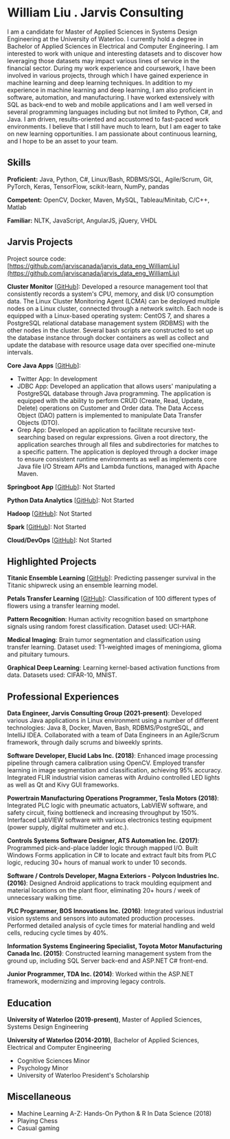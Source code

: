 # William Liu . Jarvis Consulting

I am a candidate for Master of Applied Sciences in Systems Design Engineering at the University of Waterloo. I currently hold a degree in Bachelor of Applied Sciences in Electrical and Computer Engineering. I am interested to work with unique and interesting datasets and to discover how leveraging those datasets may impact various lines of service in the financial sector. During my work experience and coursework, I have been involved in various projects, through which I have gained experience in machine learning and deep learning techniques. In addition to my experience in machine learning and deep learning, I am also proficient in software, automation, and manufacturing. I have worked extensively with SQL as back-end to web and mobile applications and I am well versed in several programming languages including but not limited to Python, C#, and Java. I am driven, results-oriented and accustomed to fast-paced work environments. I believe that I still have much to learn, but I am eager to take on new learning opportunities. I am passionate about continuous learning, and I hope to be an asset to your team.

## Skills

**Proficient:** Java, Python, C#, Linux/Bash, RDBMS/SQL, Agile/Scrum, Git, PyTorch, Keras, TensorFlow, scikit-learn, NumPy, pandas

**Competent:** OpenCV, Docker, Maven, MySQL, Tableau/Minitab, C/C++, Matlab

**Familiar:** NLTK, JavaScript, AngularJS, jQuery, VHDL

## Jarvis Projects

Project source code: [https://github.com/jarviscanada/jarvis_data_eng_WilliamLiu](https://github.com/jarviscanada/jarvis_data_eng_WilliamLiu)


**Cluster Monitor** [[GitHub](https://github.com/jarviscanada/jarvis_data_eng_WilliamLiu/tree/master/linux_sql)]: Developed a resource management tool that consistently records a system's CPU, memory, and disk I/O consumption data. The Linux Cluster Monitoring Agent (LCMA) can be deployed multiple nodes on a Linux cluster, connected through a network switch. Each node is equipped with a Linux-based operating system: CentOS 7, and shares a PostgreSQL relational database management system (RDBMS) with the other nodes in the cluster. Several bash scripts are constructed to set up the database instance through docker containers as well as collect and update the database with resource usage data over specified one-minute intervals.

**Core Java Apps** [[GitHub](https://github.com/jarviscanada/jarvis_data_eng_WilliamLiu/tree/master/core_java)]:
      
  - Twitter App: In development
  - JDBC App: Developed an application that allows users' manipulating a PostgreSQL database through Java programming. The application is equipped with the ability to perform CRUD (Create, Read, Update, Delete) operations on Customer and Order data. The Data Access Object (DAO) pattern is implemented to manipulate Data Transfer Objects (DTO).
  - Grep App: Developed an application to facilitate recursive text-searching based on regular expressions. Given a root directory, the application searches through all files and subdirectories for matches to a specific pattern. The application is deployed through a docker image to ensure consistent runtime environments as well as implements core Java file I/O Stream APIs and Lambda functions, managed with Apache Maven.

**Springboot App** [[GitHub](https://github.com/jarviscanada/jarvis_data_eng_WilliamLiu/tree/master/springboot)]: Not Started

**Python Data Analytics** [[GitHub](https://github.com/jarviscanada/jarvis_data_eng_WilliamLiu/tree/master/python_data_analytics)]: Not Started

**Hadoop** [[GitHub](https://github.com/jarviscanada/jarvis_data_eng_WilliamLiu/tree/master/hadoop)]: Not Started

**Spark** [[GitHub](https://github.com/jarviscanada/jarvis_data_eng_WilliamLiu/tree/master/spark)]: Not Started

**Cloud/DevOps** [[GitHub](https://github.com/jarviscanada/jarvis_data_eng_WilliamLiu/tree/master/cloud_devops)]: Not Started


## Highlighted Projects
**Titanic Ensemble Learning** [[GitHub](https://www.kaggle.com/williamyll/titanic-machine-learning-from-disaster)]: Predicting passenger survival in the Titanic shipwreck using an ensemble learning model.

**Petals Transfer Learning** [[GitHub](https://www.kaggle.com/williamyll/petals-transfer-learning)]: Classification of 100 different types of flowers using a transfer learning model.

**Pattern Recognition**: Human activity recognition based on smartphone signals using random forest classification. Dataset used: UCI-HAR.

**Medical Imaging**: Brain tumor segmentation and classification using transfer learning. Dataset used: T1-weighted images of meningioma, glioma and pituitary tumours.

**Graphical Deep Learning**: Learning kernel-based activation functions from data. Datasets used: CIFAR-10, MNIST.


## Professional Experiences

**Data Engineer, Jarvis Consulting Group (2021-present)**: Developed various Java applications in Linux environment using a number of different technologies: Java 8, Docker, Maven, Bash, RDBMS/PostgreSQL, and IntelliJ IDEA. Collaborated with a team of Data Engineers in an Agile/Scrum framework, through daily scrums and biweekly sprints.

**Software Developer, Elucid Labs Inc. (2018)**: Enhanced image processing pipeline through camera calibration using OpenCV. Employed transfer learning in image segmentation and classification, achieving 95% accuracy. Integrated FLIR industrial vision cameras with Arduino controlled LED lights as well as Qt and Kivy GUI frameworks.

**Powertrain Manufacturing Operations Programmer, Tesla Motors (2018)**: Integrated PLC logic with pneumatic actuators, LabVIEW software, and safety circuit, fixing bottleneck and increasing throughput by 150%. Interfaced LabVIEW software with various electronics testing equipment (power supply, digital multimeter and etc.).

**Controls Systems Software Designer, ATS Automation Inc. (2017)**: Programmed pick-and-place ladder logic through mapped I/O. Built Windows Forms application in C# to locate and extract fault bits from PLC logic, reducing 30+ hours of manual work to under 10 seconds.

**Software / Controls Developer, Magna Exteriors - Polycon Industries Inc. (2016)**: Designed Android applications to track moulding equipment and material locations on the plant floor, eliminating 20+ hours / week of unnecessary walking time.

**PLC Programmer, BOS Innovations Inc. (2016)**: Integrated various industrial vision systems and sensors into automated production processes. Performed detailed analysis of cycle times for material handling and weld cells, reducing cycle times by 40%.

**Information Systems Engineering Specialist, Toyota Motor Manufacturing Canada Inc. (2015)**: Constructed learning management system from the ground up, including SQL Server back-end and ASP.NET C# front-end.

**Junior Programmer, TDA Inc. (2014)**: Worked within the ASP.NET framework, modernizing and improving legacy controls.


## Education
**University of Waterloo (2019-present)**, Master of Applied Sciences, Systems Design Engineering

**University of Waterloo (2014-2019)**, Bachelor of Applied Sciences, Electrical and Computer Engineering
- Cognitive Sciences Minor
- Psychology Minor
- University of Waterloo President's Scholarship


## Miscellaneous
- Machine Learning A-Z: Hands-On Python & R In Data Science (2018)
- Playing Chess
- Casual gaming